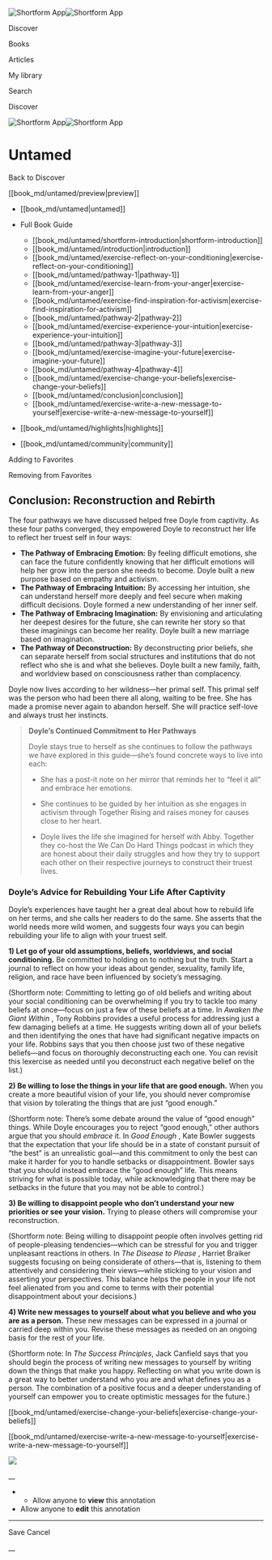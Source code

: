 ![Shortform App](/img/logo.36a2399e.svg)![Shortform App](/img/logo-dark.70c1b072.svg)

Discover

Books

Articles

My library

Search

Discover

![Shortform App](/img/logo.36a2399e.svg)![Shortform App](/img/logo-dark.70c1b072.svg)

# Untamed

Back to Discover

[[book_md/untamed/preview|preview]]

  * [[book_md/untamed|untamed]]
  * Full Book Guide

    * [[book_md/untamed/shortform-introduction|shortform-introduction]]
    * [[book_md/untamed/introduction|introduction]]
    * [[book_md/untamed/exercise-reflect-on-your-conditioning|exercise-reflect-on-your-conditioning]]
    * [[book_md/untamed/pathway-1|pathway-1]]
    * [[book_md/untamed/exercise-learn-from-your-anger|exercise-learn-from-your-anger]]
    * [[book_md/untamed/exercise-find-inspiration-for-activism|exercise-find-inspiration-for-activism]]
    * [[book_md/untamed/pathway-2|pathway-2]]
    * [[book_md/untamed/exercise-experience-your-intuition|exercise-experience-your-intuition]]
    * [[book_md/untamed/pathway-3|pathway-3]]
    * [[book_md/untamed/exercise-imagine-your-future|exercise-imagine-your-future]]
    * [[book_md/untamed/pathway-4|pathway-4]]
    * [[book_md/untamed/exercise-change-your-beliefs|exercise-change-your-beliefs]]
    * [[book_md/untamed/conclusion|conclusion]]
    * [[book_md/untamed/exercise-write-a-new-message-to-yourself|exercise-write-a-new-message-to-yourself]]
  * [[book_md/untamed/highlights|highlights]]
  * [[book_md/untamed/community|community]]



Adding to Favorites 

Removing from Favorites 

## Conclusion: Reconstruction and Rebirth

The four pathways we have discussed helped free Doyle from captivity. As these four paths converged, they empowered Doyle to reconstruct her life to reflect her truest self in four ways:

  * **The Pathway of Embracing Emotion:** By feeling difficult emotions, she can face the future confidently knowing that her difficult emotions will help her grow into the person she needs to become. Doyle built a new purpose based on empathy and activism. 
  * **The Pathway of Embracing Intuition:** By accessing her intuition, she can understand herself more deeply and feel secure when making difficult decisions. Doyle formed a new understanding of her inner self. 
  * **The Pathway of Embracing Imagination:** By envisioning and articulating her deepest desires for the future, she can rewrite her story so that these imaginings can become her reality. Doyle built a new marriage based on imagination. 
  * **The Pathway of Deconstruction:** By deconstructing prior beliefs, she can separate herself from social structures and institutions that do not reflect who she is and what she believes. Doyle built a new family, faith, and worldview based on consciousness rather than complacency. 



Doyle now lives according to her wildness—her primal self. This primal self was the person who had been there all along, waiting to be free. She has made a promise never again to abandon herself. She will practice self-love and always trust her instincts.

> **Doyle’s Continued Commitment to Her Pathways**
> 
> Doyle stays true to herself as she continues to follow the pathways we have explored in this guide—she’s found concrete ways to live into each:
> 
>   * She has a post-it note on her mirror that reminds her to “feel it all” and embrace her emotions.
> 
>   * She continues to be guided by her intuition as she engages in activism through Together Rising and raises money for causes close to her heart.
> 
>   * Doyle lives the life she imagined for herself with Abby. Together they co-host the We Can Do Hard Things podcast in which they are honest about their daily struggles and how they try to support each other on their respective journeys to construct their truest lives.
> 
> 


### Doyle’s Advice for Rebuilding Your Life After Captivity

Doyle’s experiences have taught her a great deal about how to rebuild life on her terms, and she calls her readers to do the same. She asserts that the world needs more wild women, and suggests four ways you can begin rebuilding your life to align with your truest self.

**1) Let go of your old assumptions, beliefs, worldviews, and social conditioning.** Be committed to holding on to nothing but the truth. Start a journal to reflect on how your ideas about gender, sexuality, family life, religion, and race have been influenced by society’s messaging.

(Shortform note: Committing to letting go of old beliefs and writing about your social conditioning can be overwhelming if you try to tackle too many beliefs at once—focus on just a few of these beliefs at a time. In _Awaken the Giant Within_ , Tony Robbins provides a useful process for addressing just a few damaging beliefs at a time. He suggests writing down all of your beliefs and then identifying the ones that have had significant negative impacts on your life. Robbins says that you then choose just two of these negative beliefs—and focus on thoroughly deconstructing each one. You can revisit this lexercise as needed until you deconstruct each negative belief on the list.)

**2) Be willing to lose the things in your life that are good enough.** When you create a more beautiful vision of your life, you should never compromise that vision by tolerating the things that are just “good enough.”

(Shortform note: There’s some debate around the value of “good enough” things. While Doyle encourages you to reject “good enough,” other authors argue that you should _embrace_ it. In _Good Enough_ , Kate Bowler suggests that the expectation that your life should be in a state of constant pursuit of “the best” is an unrealistic goal—and this commitment to only the best can make it harder for you to handle setbacks or disappointment. Bowler says that you should instead embrace the “good enough” life. This means striving for what is possible today, while acknowledging that there may be setbacks in the future that you may not be able to control.)

**3) Be willing to disappoint people who don’t understand your new priorities or see your vision.** Trying to please others will compromise your reconstruction.

(Shortform note: Being willing to disappoint people often involves getting rid of people-pleasing tendencies—which can be stressful for you and trigger unpleasant reactions in others. In _The Disease to Please_ , Harriet Braiker suggests focusing on being considerate of others—that is, listening to them attentively and considering their views—while sticking to your vision and asserting your perspectives. This balance helps the people in your life not feel alienated from you and come to terms with their potential disappointment about your decisions.)

**4) Write new messages to yourself about what you believe and who you are as a person.** These new messages can be expressed in a journal or carried deep within you. Revise these messages as needed on an ongoing basis for the rest of your life.

(Shortform note: In _The Success Principles_, Jack Canfield says that you should begin the process of writing new messages to yourself by writing down the things that make you happy. Reflecting on what you write down is a great way to better understand who you are and what defines you as a person. The combination of a positive focus and a deeper understanding of yourself can empower you to create optimistic messages for the future.)

[[book_md/untamed/exercise-change-your-beliefs|exercise-change-your-beliefs]]

[[book_md/untamed/exercise-write-a-new-message-to-yourself|exercise-write-a-new-message-to-yourself]]

![](https://bat.bing.com/action/0?ti=56018282&Ver=2&mid=0ef571f6-d39c-4aa6-a91e-54973319fe50&sid=72e6e650642c11eeb2dd2161d176fe8d&vid=72e70890642c11eeb72d79fe7b6df2c6&vids=0&msclkid=N&pi=0&lg=en-US&sw=800&sh=600&sc=24&nwd=1&tl=Shortform%20%7C%20Book&p=https%3A%2F%2Fwww.shortform.com%2Fapp%2Fbook%2Funtamed%2Fconclusion&r=&lt=1020&evt=pageLoad&sv=1&rn=244406)

__

  *   * Allow anyone to **view** this annotation
  * Allow anyone to **edit** this annotation



* * *

Save Cancel

__




